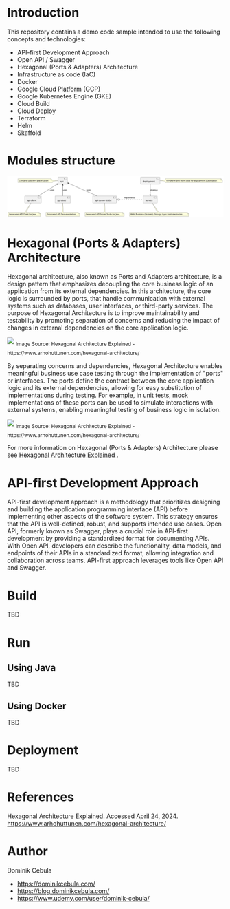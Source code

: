 # Introduction

This repository contains a demo code sample intended to use the following concepts and technologies:

* API-first Development Approach
* Open API / Swagger
* Hexagonal (Ports & Adapters) Architecture
* Infrastructure as code (IaC)
* Docker
* Google Cloud Platform (GCP)
* Google Kubernetes Engine (GKE)
* Cloud Build
* Cloud Deploy
* Terraform
* Helm
* Skaffold

# Modules structure

<img src="img/modules.svg"/>

# Hexagonal (Ports & Adapters) Architecture

Hexagonal architecture, also known as Ports and Adapters architecture, is a design pattern that emphasizes decoupling
the core business logic of an application from its external dependencies. In this architecture, the core logic is
surrounded by ports, that handle communication with external systems such as databases, user
interfaces, or third-party services. The purpose of Hexagonal Architecture is to improve maintainability and testability
by promoting separation of concerns and reducing the impact of changes in external dependencies on the core application
logic.

<img src="https://www.arhohuttunen.com/media/post/hexagonal-architecture/hexagonal-architecture-external-dependencies.svg" width=600/>
<sub>Image Source: Hexagonal Architecture Explained - https://www.arhohuttunen.com/hexagonal-architecture/</sub>

By separating concerns and dependencies, Hexagonal Architecture enables meaningful business use case testing through the
implementation of "ports" or interfaces. The ports define the contract between the core application logic and its
external dependencies, allowing for easy substitution of implementations during testing. For example, in unit tests,
mock implementations of these ports can be used to simulate interactions with external systems, enabling meaningful
testing of business logic in isolation.

<img src="https://www.arhohuttunen.com/media/post/hexagonal-architecture/hexagonal-architecture-unit-test.svg" width="600"/>
<sub>Image Source: Hexagonal Architecture Explained - https://www.arhohuttunen.com/hexagonal-architecture/</sub>

For more information on Hexagonal (Ports & Adapters) Architecture please see [Hexagonal Architecture Explained
](https://www.arhohuttunen.com/hexagonal-architecture/).

# API-first Development Approach

API-first development approach is a methodology that prioritizes designing and building the application programming
interface (API) before implementing other aspects of the software system. This strategy ensures that the API is
well-defined, robust, and supports intended use cases. Open API, formerly known as
Swagger, plays a crucial role in API-first development by providing a standardized format for documenting APIs. With
Open API, developers can describe the functionality, data models, and endpoints of their APIs in a standardized
format, allowing integration and collaboration across teams. API-first approach leverages tools like Open
API and Swagger.

# Build

TBD

# Run

## Using Java

TBD

## Using Docker

TBD

# Deployment

TBD

# References

Hexagonal Architecture Explained. Accessed April 24, 2024. https://www.arhohuttunen.com/hexagonal-architecture/

# Author

Dominik Cebula

* https://dominikcebula.com/
* https://blog.dominikcebula.com/
* https://www.udemy.com/user/dominik-cebula/
